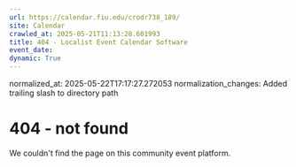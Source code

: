```yaml
---
url: https://calendar.fiu.edu/crodr738_189/
site: Calendar
crawled_at: 2025-05-21T11:13:28.601993
title: 404 - Localist Event Calendar Software
event_date: 
dynamic: True
---
```

normalized_at: 2025-05-22T17:17:27.272053
normalization_changes: Added trailing slash to directory path

# 404 - not found
We couldn't find the page on this community event platform.
